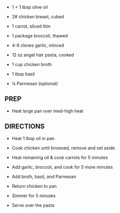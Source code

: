 - 1 + 1 tbsp olive oil

- 2# chicken breast, cubed

- 1 carrot, sliced thin

- 1 package broccoli, thawed

- 4-6 cloves garlic, minced

- 12 oz angel hair pasta, cooked

- 1 cup chicken broth

- 1 tbsp basil

- ¼ Parmesan (optional)

## PREP

- Heat large pan over med-high heat

## DIRECTIONS

- Heat 1 tbsp oil in pan

- Cook chicken until browned, remove and set aside

- Heat remaining oil & cook carrots for 5 minutes

- Add garlic, broccoli, and cook for 5 more minutes

- Add broth, basil, and Parmesan

- Return chicken to pan

- Simmer for 5 minutes

- Serve over the pasta
